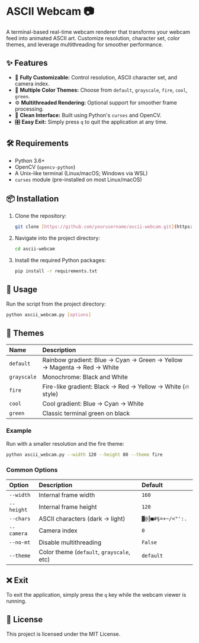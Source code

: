 # ASCII Webcam 📷

A terminal-based real-time webcam renderer that transforms your webcam feed into animated ASCII art. Customize resolution, character set, color themes, and leverage multithreading for smoother performance.

## ✨ Features

* 🧱 **Fully Customizable:** Control resolution, ASCII character set, and camera index.
* 🎨 **Multiple Color Themes:** Choose from `default`, `grayscale`, `fire`, `cool`, `green`.
* ⚙️ **Multithreaded Rendering:** Optional support for smoother frame processing.
* 🧼 **Clean Interface:** Built using Python's `curses` and OpenCV.
* 🎛 **Easy Exit:** Simply press `q` to quit the application at any time.

## 🛠️ Requirements

* Python 3.6+
* OpenCV (`opencv-python`)
* A Unix-like terminal (Linux/macOS; Windows via WSL)
* `curses` module (pre-installed on most Linux/macOS)

## 📦 Installation

1.  Clone the repository:
    ```bash
    git clone [https://github.com/yourusername/ascii-webcam.git](https://github.com/yourusername/ascii-webcam.git)
    ```
2.  Navigate into the project directory:
    ```bash
    cd ascii-webcam
    ```
3.  Install the required Python packages:
    ```bash
    pip install -r requirements.txt
    ```

## 🚀 Usage

Run the script from the project directory:

```bash
python ascii_webcam.py [options]
```

## 🎨 Themes

| Name        | Description                                                   |
| :---------- | :------------------------------------------------------------ |
| `default`   | Rainbow gradient: Blue → Cyan → Green → Yellow → Magenta → Red → White |
| `grayscale` | Monochrome: Black and White                                   |
| `fire`      | Fire-like gradient: Black → Red → Yellow → White (🔥 style)   |
| `cool`      | Cool gradient: Blue → Cyan → White                            |
| `green`     | Classic terminal green on black                               |

### Example

Run with a smaller resolution and the fire theme:

```bash
python ascii_webcam.py --width 120 --height 80 --theme fire
```

### Common Options

| Option    | Description                         | Default             |
| :-------- | :---------------------------------- | :------------------ |
| `--width` | Internal frame width                | `160`               |
| `--height`| Internal frame height               | `120`               |
| `--chars` | ASCII characters (dark → light)     | `▓@╠■#§=+~/<"':. ` |
| `--camera`| Camera index                        | `0`                 |
| `--no-mt` | Disable multithreading              | `False`             |
| `--theme` | Color theme (`default`, `grayscale`, etc) | `default`           |

## ❌ Exit

To exit the application, simply press the `q` key while the webcam viewer is running.

## 📄 License

This project is licensed under the MIT License.
